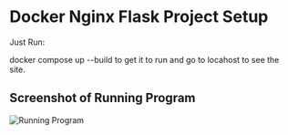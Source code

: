 # Docker Nginx Flask Project Setup

Just Run:

docker compose up --build to get it to run and go to locahost to see the site.

## Screenshot of Running Program

![Running Program](screenshots/myRunningProg)
